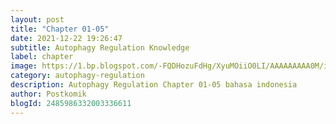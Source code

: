 ```yaml
---
layout: post 
title: "Chapter 01-05"
date: 2021-12-22 19:26:47
subtitle: Autophagy Regulation Knowledge
label: chapter
image: https://1.bp.blogspot.com/-FQDHozuFdHg/XyuMOiiO0LI/AAAAAAAAA0M/iHYCp2nRZggXlQ874Ui4E4_Gmb7zstphQCLcBGAsYHQ/s72-c/Autophagy-Regulati.jpg
category: autophagy-regulation
description: Autophagy Regulation Chapter 01-05 bahasa indonesia 
author: Postkomik
blogId: 2485986332003336611
---
```

